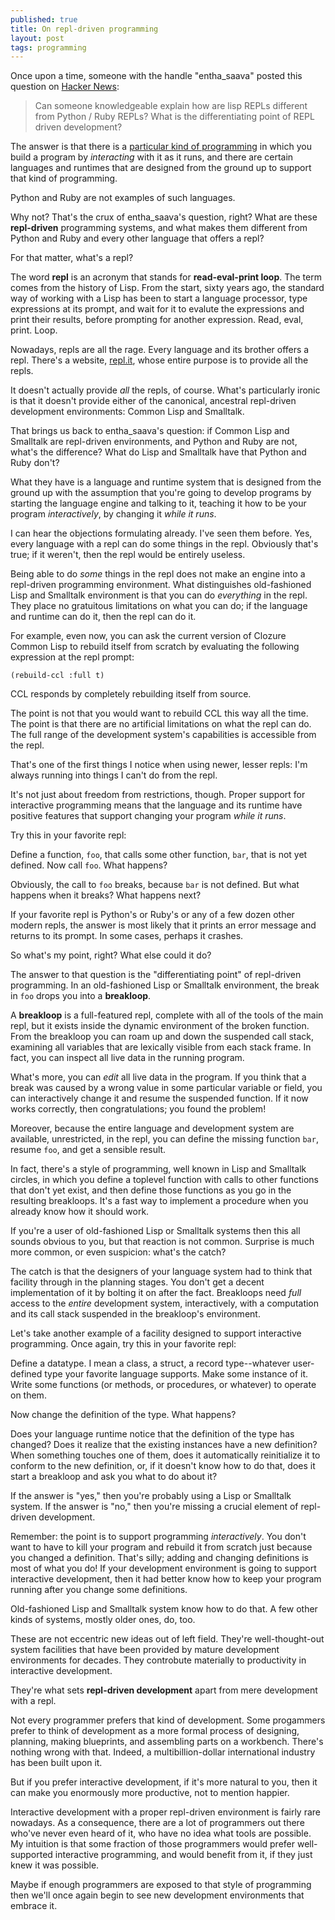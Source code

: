 ```yaml
---
published: true
title: On repl-driven programming
layout: post
tags: programming
---
```


Once upon a time, someone with the handle "entha_saava" posted this question on [Hacker News](https://news.ycombinator.com/item?id=23791152):

> Can someone knowledgeable explain how are lisp REPLs different from
> Python / Ruby REPLs? What is the differentiating point of REPL
> driven development?

The answer is that there is a [particular kind of programming](http://mikelevins.github.io/2020/02/03/programming-as-teaching.html)
in which you build a program by *interacting* with it as it runs, and
there are certain languages and runtimes that are designed from the
ground up to support that kind of programming.

Python and Ruby are not examples of such languages.

Why not? That's the crux of entha_saava's question, right? What are
these **repl-driven** programming systems, and what makes them
different from Python and Ruby and every other language that offers a
repl?

For that matter, what's a repl?

The word **repl** is an acronym that stands for **read-eval-print
loop**. The term comes from the history of Lisp. From the start, sixty
years ago, the standard way of working with a Lisp has been to start a
language processor, type expressions at its prompt, and wait for it to
evalute the expressions and print their results, before prompting for
another expression. Read, eval, print. Loop.

Nowadays, repls are all the rage. Every language and its brother
offers a repl. There's a website, [repl.it](https://repl.it/), whose
entire purpose is to provide all the repls.

It doesn't actually provide *all* the repls, of course. What's
particularly ironic is that it doesn't provide either of the
canonical, ancestral repl-driven development environments: Common Lisp
and Smalltalk.

That brings us back to entha_saava's question: if Common Lisp and
Smalltalk are repl-driven environments, and Python and Ruby are not,
what's the difference? What do Lisp and Smalltalk have that Python and
Ruby don't?

What they have is a language and runtime system that is designed from
the ground up with the assumption that you're going to develop
programs by starting the language engine and talking to it, teaching
it how to be your program *interactively*, by changing it *while it
runs*.

I can hear the objections formulating already. I've seen them
before. Yes, every language with a repl can do some things in the
repl. Obviously that's true; if it weren't, then the repl would be
entirely useless.

Being able to do *some* things in the repl does not make an engine
into a repl-driven programming environment. What distinguishes
old-fashioned Lisp and Smalltalk environment is that you can do
*everything* in the repl. They place no gratuitous limitations on what
you can do; if the language and runtime can do it, then the repl can
do it.

For example, even now, you can ask the current version of Clozure
Common Lisp to rebuild itself from scratch by evaluating the following
expression at the repl prompt:

    (rebuild-ccl :full t)

CCL responds by completely rebuilding itself from source.

The point is not that you would want to rebuild CCL this way all the
time. The point is that there are no artificial limitations on what
the repl can do. The full range of the development system's
capabilities is accessible from the repl.

That's one of the first things I notice when using newer, lesser
repls: I'm always running into things I can't do from the repl.

It's not just about freedom from restrictions, though. Proper support
for interactive programming means that the language and its runtime
have positive features that support changing your program *while it
runs*.

Try this in your favorite repl:

Define a function, `foo`, that calls some other function, `bar`, that
is not yet defined. Now call `foo`. What happens?

Obviously, the call to `foo` breaks, because `bar` is not defined. But
what happens when it breaks? What happens next?

If your favorite repl is Python's or Ruby's or any of a few dozen
other modern repls, the answer is most likely that it prints an error
message and returns to its prompt. In some cases, perhaps it crashes.

So what's my point, right? What else could it do?

The answer to that question is the "differentiating point" of
repl-driven programming. In an old-fashioned Lisp or Smalltalk
environment, the break in `foo` drops you into a **breakloop**.

A **breakloop** is a full-featured repl, complete with all of the
tools of the main repl, but it exists inside the dynamic environment
of the broken function. From the breakloop you can roam up and down
the suspended call stack, examining all variables that are lexically
visible from each stack frame. In fact, you can inspect all live data
in the running program.

What's more, you can *edit* all live data in the program. If you think
that a break was caused by a wrong value in some particular variable
or field, you can interactively change it and resume the suspended
function. If it now works correctly, then congratulations; you found
the problem!

Moreover, because the entire language and development system are
available, unrestricted, in the repl, you can define the missing
function `bar`, resume `foo`, and get a sensible result.

In fact, there's a style of programming, well known in Lisp and
Smalltalk circles, in which you define a toplevel function with calls
to other functions that don't yet exist, and then define those
functions as you go in the resulting breakloops. It's a fast way to
implement a procedure when you already know how it should work.

If you're a user of old-fashioned Lisp or Smalltalk systems then this
all sounds obvious to you, but that reaction is not common. Surprise
is much more common, or even suspicion: what's the catch?

The catch is that the designers of your language system had to think
that facility through in the planning stages. You don't get a decent
implementation of it by bolting it on after the fact. Breakloops need
*full* access to the *entire* development system, interactively, with
a computation and its call stack suspended in the breakloop's
environment.

Let's take another example of a facility designed to support
interactive programming. Once again, try this in your favorite repl:

Define a datatype. I mean a class, a struct, a record type--whatever
user-defined type your favorite language supports. Make some instance
of it. Write some functions (or methods, or procedures, or whatever)
to operate on them.

Now change the definition of the type. What happens?

Does your language runtime notice that the definition of the type has
changed? Does it realize that the existing instances have a new
definition? When something touches one of them, does it automatically
reinitialize it to conform to the new definition, or, if it doesn't
know how to do that, does it start a breakloop and ask you what to do
about it?

If the answer is "yes," then you're probably using a Lisp or Smalltalk
system. If the answer is "no," then you're missing a crucial element
of repl-driven development.

Remember: the point is to support programming *interactively*. You
don't want to have to kill your program and rebuild it from scratch
just because you changed a definition. That's silly; adding and
changing definitions is most of what you do! If your development
environment is going to support interactive development, then it had
better know how to keep your program running after you change some
definitions.

Old-fashioned Lisp and Smalltalk system know how to do that. A few
other kinds of systems, mostly older ones, do, too.

These are not eccentric new ideas out of left field. They're
well-thought-out system facilities that have been provided by mature
development environments for decades. They controbute materially to
productivity in interactive development.

They're what sets **repl-driven development** apart from mere
development with a repl.

Not every programmer prefers that kind of development. Some progammers
prefer to think of development as a more formal process of designing,
planning, making blueprints, and assembling parts on a
workbench. There's nothing wrong with that. Indeed, a
multibillion-dollar international industry has been built upon it.

But if you prefer interactive development, if it's more natural to
you, then it can make you enormously more productive, not to mention
happier.

Interactive development with a proper repl-driven environment is
fairly rare nowadays. As a consequence, there are a lot of programmers
out there who've never even heard of it, who have no idea what tools
are possible. My intuition is that some fraction of those programmers
would prefer well-supported interactive programming, and would benefit
from it, if they just knew it was possible.

Maybe if enough programmers are exposed to that style of programming
then we'll once again begin to see new development environments that
embrace it.

